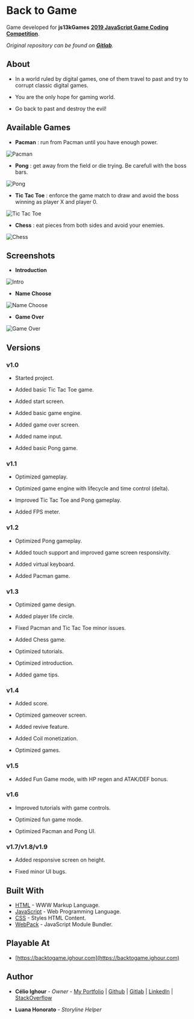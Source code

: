 # Back to Game

Game developed for **js13kGames** [**2019 JavaScript Game Coding Competition**](https://2019.js13kgames.com/).

*Original repository can be found on [**Gitlab**](https://gitlab.com/ighour-projects/games/html/back-to-game).*

## About

* In a world ruled by digital games, one of them travel to past and try to corrupt classic digital games.

* You are the only hope for gaming world.

* Go back to past and destroy the evil!

## Available Games

* **Pacman** : run from Pacman until you have enough power.

![Pacman](https://gitlab.com/ighour-projects/games/html/back-to-game/uploads/e4bef96a550da6cc3100a19f1d877aef/Pacman_Fast.gif)

* **Pong** : get away from the field or die trying. Be carefull with the boss bars.

![Pong](https://gitlab.com/ighour-projects/games/html/back-to-game/uploads/31265c3e56693459f8f1f011c5458b8c/Pong_Fast.gif)

* **Tic Tac Toe** : enforce the game match to draw and avoid the boss winning as player X and player 0.

![Tic Tac Toe](https://gitlab.com/ighour-projects/games/html/back-to-game/uploads/459b765d13c56cd484dd8b5bd63e7474/TicTacToe_Fast.gif)

* **Chess** : eat pieces from both sides and avoid your enemies.

![Chess](https://gitlab.com/ighour-projects/games/html/back-to-game/uploads/83785727d6a07b096c7e13a19a013386/Chess_Fast.gif)

## Screenshots

* **Introduction**

![Intro](https://gitlab.com/ighour-projects/games/html/back-to-game/uploads/adfe9d18f65e2e780a6c7052e15c5d8f/Captura_de_tela_de_2019-08-31_09-52-14.png)

* **Name Choose**

![Name Choose](https://gitlab.com/ighour-projects/games/html/back-to-game/uploads/e9cba0e6e1227dae929009f0a0c6d78a/Captura_de_tela_de_2019-08-31_09-42-19.png)

* **Game Over**

![Game Over](https://gitlab.com/ighour-projects/games/html/back-to-game/uploads/1ff6dae2db09b7031adb51b2694b7cbb/Captura_de_tela_de_2019-08-31_09-52-02.png)

## Versions

### v1.0

* Started project.

* Added basic Tic Tac Toe game.

* Added start screen.

* Added basic game engine.

* Added game over screen.

* Added name input.

* Added basic Pong game.

### v1.1

* Optimized gameplay.

* Optimized game engine with lifecycle and time control (delta).

* Improved Tic Tac Toe and Pong gameplay.

* Added FPS meter.

### v1.2

* Optimized Pong gameplay.

* Added touch support and improved game screen responsivity.

* Added virtual keyboard.

* Added Pacman game.

### v1.3

* Optimized game design.

* Added player life circle.

* Fixed Pacman and Tic Tac Toe minor issues.

* Added Chess game.

* Optimized tutorials.

* Optimized introduction.

* Added game tips.

### v1.4

* Added score.

* Optimized gameover screen.

* Added revive feature.

* Added Coil monetization.

* Optimized games.

### v1.5

* Added Fun Game mode, with HP regen and ATAK/DEF bonus.

### v1.6

* Improved tutorials with game controls.

* Optimized fun game mode.

* Optimized Pacman and Pong UI.

### v1.7/v1.8/v1.9

* Added responsive screen on height.

* Fixed minor UI bugs.

## Built With

* [HTML](https://www.w3schools.com/html/html5_intro.asp) - WWW Markup Language.
* [JavaScript](https://www.w3schools.com/js/) - Web Programming Language.
* [CSS](https://www.w3schools.com/css/) - Styles HTML Content.
* [WebPack](https://webpack.js.org/) - JavaScript Module Bundler.

## Playable At

* [https://backtogame.ighour.com](https://backtogame.ighour.com)

## Author

* **Célio Ighour** - *Owner* - [My Portfolio](https://www.ighour.com) | [Github](https://github.com/ighour) | [Gitlab](https://gitlab.com/ighour) | [LinkedIn](https://www.linkedin.com/in/c%C3%A9lio-ighour-de-castro-rodrigues-0a278a13a/) | [StackOverflow](https://stackexchange.com/users/10652400/ighour)

* **Luana Honorato** - *Storyline Helper*
